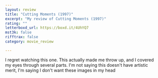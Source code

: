 ```yaml
---
layout: review
title: "Cutting Moments (1997)"
excerpt: "My review of Cutting Moments (1997)"
rating: ""
letterboxd_url: https://boxd.it/4UhYQ7
mst3k: false
rifftrax: false
category: movie_review

---
```


I regret watching this one. This actually made me throw up, and I covered my eyes through several parts. I'm not saying this doesn't have artistic merit, I'm saying I don't want these images in my head